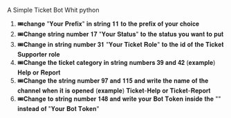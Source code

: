 A Simple Ticket Bot Whit python

1. 🎟️𝐜𝐡𝐚𝐧𝐠𝐞 "𝐘𝐨𝐮𝐫 𝐏𝐫𝐞𝐟𝐢𝐱" 𝐢𝐧 𝐬𝐭𝐫𝐢𝐧𝐠 𝟏𝟏 𝐭𝐨 𝐭𝐡𝐞 𝐩𝐫𝐞𝐟𝐢𝐱 𝐨𝐟 𝐲𝐨𝐮𝐫 𝐜𝐡𝐨𝐢𝐜𝐞
2. 🎟️𝐂𝐡𝐚𝐧𝐠𝐞 𝐬𝐭𝐫𝐢𝐧𝐠 𝐧𝐮𝐦𝐛𝐞𝐫 𝟏𝟕 "𝐘𝐨𝐮𝐫 𝐒𝐭𝐚𝐭𝐮𝐬" 𝐭𝐨 𝐭𝐡𝐞 𝐬𝐭𝐚𝐭𝐮𝐬 𝐲𝐨𝐮 𝐰𝐚𝐧𝐭 𝐭𝐨 𝐩𝐮𝐭
3. 🎟️𝐂𝐡𝐚𝐧𝐠𝐞 𝐢𝐧 𝐬𝐭𝐫𝐢𝐧𝐠 𝐧𝐮𝐦𝐛𝐞𝐫 𝟑𝟏 "𝐘𝐨𝐮𝐫 𝐓𝐢𝐜𝐤𝐞𝐭 𝐑𝐨𝐥𝐞" 𝐭𝐨 𝐭𝐡𝐞 𝐢𝐝 𝐨𝐟 𝐭𝐡𝐞 𝐓𝐢𝐜𝐤𝐞𝐭 𝐒𝐮𝐩𝐩𝐨𝐫𝐭𝐞𝐫 𝐫𝐨𝐥𝐞
4. 🎟️𝐂𝐡𝐚𝐧𝐠𝐞 𝐭𝐡𝐞 𝐭𝐢𝐜𝐤𝐞𝐭 𝐜𝐚𝐭𝐞𝐠𝐨𝐫𝐲 𝐢𝐧 𝐬𝐭𝐫𝐢𝐧𝐠 𝐧𝐮𝐦𝐛𝐞𝐫𝐬 𝟑𝟗 𝐚𝐧𝐝 𝟒𝟐 (𝐞𝐱𝐚𝐦𝐩𝐥𝐞) 𝐇𝐞𝐥𝐩 𝐨𝐫 𝐑𝐞𝐩𝐨𝐫𝐭
5. 🎟️𝐂𝐡𝐚𝐧𝐠𝐞 𝐭𝐡𝐞 𝐬𝐭𝐫𝐢𝐧𝐠 𝐧𝐮𝐦𝐛𝐞𝐫 𝟗𝟕 𝐚𝐧𝐝 𝟏𝟏𝟓 𝐚𝐧𝐝 𝐰𝐫𝐢𝐭𝐞 𝐭𝐡𝐞 𝐧𝐚𝐦𝐞 𝐨𝐟 𝐭𝐡𝐞 𝐜𝐡𝐚𝐧𝐧𝐞𝐥 𝐰𝐡𝐞𝐧 𝐢𝐭 𝐢𝐬 𝐨𝐩𝐞𝐧𝐞𝐝 (𝐞𝐱𝐚𝐦𝐩𝐥𝐞) 𝐓𝐢𝐜𝐤𝐞𝐭-𝐇𝐞𝐥𝐩 𝐨𝐫 𝐓𝐢𝐜𝐤𝐞𝐭-𝐑𝐞𝐩𝐨𝐫𝐭
6. 🎟️𝐂𝐡𝐚𝐧𝐠𝐞 𝐭𝐨 𝐬𝐭𝐫𝐢𝐧𝐠 𝐧𝐮𝐦𝐛𝐞𝐫 𝟏𝟒𝟖 𝐚𝐧𝐝 𝐰𝐫𝐢𝐭𝐞 𝐲𝐨𝐮𝐫 𝐁𝐨𝐭 𝐓𝐨𝐤𝐞𝐧 𝐢𝐧𝐬𝐢𝐝𝐞 𝐭𝐡𝐞 "" 𝐢𝐧𝐬𝐭𝐞𝐚𝐝 𝐨𝐟 "𝐘𝐨𝐮𝐫 𝐁𝐨𝐭 𝐓𝐨𝐤𝐞𝐧"
